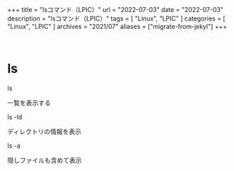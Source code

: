 +++
title = "lsコマンド（LPIC）"
url = "2022-07-03"
date = "2022-07-03"
description = "lsコマンド（LPIC）"
tags = [
  "Linux",
  "LPIC"
]
categories = [
  "Linux",
  "LPIC"
]
archives = "2021/07"
aliases = ["migrate-from-jekyl"]
+++

<br>

# ls

ls

一覧を表示する

ls -ld

ディレクトリの情報を表示

ls -a

隠しファイルも含めて表示


